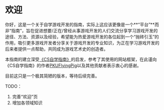 # 欢迎

你好，这是一个关于自学游戏开发的指南，实际上这应该更像是一个**“平台”**而非“指南”，旨在促进想要/正在/曾经从事游戏开发的人们交流分享学习游戏开发的途径、方法、资源以及经验，希望能为热爱游戏开发的各位起到一个“抛砖引玉”的作用，吸引更多游戏开发者分享关于游戏开发的专业知识，为正在学习游戏开发的后来者提供一点帮助，共同成为游戏艺术史的创造者。



本指南的建立深受[《CS自学指南》](https://csdiy.wiki/)的启发，参考了其使用的网站框架，在此谨向《CS自学指南》的作者[PKUFlyingPig](https://github.com/PKUFlyingPig)以及其他贡献者表示衷心的感谢。



目前这只是一个极其简陋的版本，等待后续完善。





TODO：

1. 完善“欢迎”页
2. 增加各领域知识
